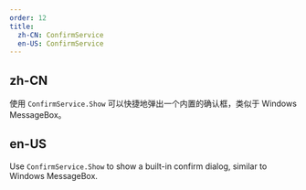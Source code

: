 ```yaml
---
order: 12
title:
  zh-CN: ConfirmService
  en-US: ConfirmService
---
```


## zh-CN

使用 `ConfirmService.Show` 可以快捷地弹出一个内置的确认框，类似于 Windows MessageBox。

## en-US

Use `ConfirmService.Show` to show a built-in confirm dialog, similar to Windows MessageBox.
